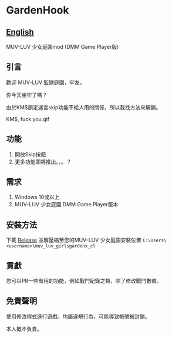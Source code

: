# GardenHook

## [English](README.md)

MUV-LUV 少女庭園mod (DMM Game Player版)

## 引言

歡迎 MUV-LUV 監獄庭園，牢友。

你今天坐牢了嗎？

由於KM$鎖定迷宮skip功能不給人用的關係，所以我找方法來解鎖。

KM\$, fuck you.gif

## 功能

1. 開放Skip按鈕
2. 更多功能即將推出。。。？

## 需求

1. Windows 10或以上
2. MUV-LUV 少女庭園 DMM Game Player版本

## 安裝方法

下載 [Release](https://github.com/GirlsGarden/GardenHook/releases)
並解壓縮至您的MUV-LUV 少女庭園安裝位置 `C:\Users\<username>\muv_luv_girlsgardenx_cl`

## 貢獻

您可以PR一些有用的功能，例如戰鬥紀錄之類，除了修改戰鬥數值。

## 免責聲明

使用修改程式進行遊戲，均屬違規行為，可能導致帳號被封鎖。

本人概不負責。